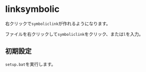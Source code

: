 # linksymbolic
右クリックで`symboliclink`が作れるようになります。  

ファイルを右クリックして`symboliclink`をクリック、または`l`を入力。  

## 初期設定
`setup.bat`を実行します。
